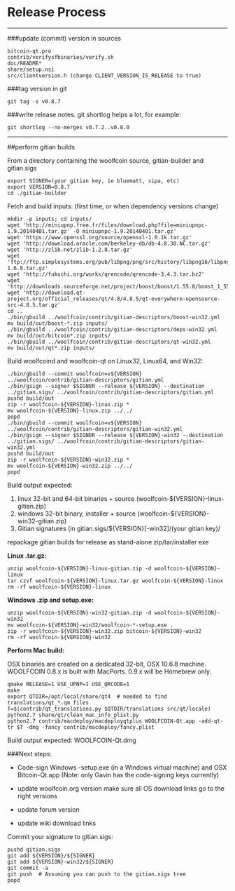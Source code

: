 Release Process
====================

* * *

###update (commit) version in sources


	bitcoin-qt.pro
	contrib/verifysfbinaries/verify.sh
	doc/README*
	share/setup.nsi
	src/clientversion.h (change CLIENT_VERSION_IS_RELEASE to true)

###tag version in git

	git tag -s v0.8.7

###write release notes. git shortlog helps a lot, for example:

	git shortlog --no-merges v0.7.2..v0.8.0

* * *

##perform gitian builds

 From a directory containing the woolfcoin source, gitian-builder and gitian.sigs
  
	export SIGNER=(your gitian key, ie bluematt, sipa, etc)
	export VERSION=0.8.7
	cd ./gitian-builder

 Fetch and build inputs: (first time, or when dependency versions change)

	mkdir -p inputs; cd inputs/
	wget 'http://miniupnp.free.fr/files/download.php?file=miniupnpc-1.9.20140401.tar.gz' -O miniupnpc-1.9.20140401.tar.gz'
	wget 'https://www.openssl.org/source/openssl-1.0.1k.tar.gz'
	wget 'http://download.oracle.com/berkeley-db/db-4.8.30.NC.tar.gz'
	wget 'http://zlib.net/zlib-1.2.8.tar.gz'
	wget 'ftp://ftp.simplesystems.org/pub/libpng/png/src/history/libpng16/libpng-1.6.8.tar.gz'
	wget 'http://fukuchi.org/works/qrencode/qrencode-3.4.3.tar.bz2'
	wget 'http://downloads.sourceforge.net/project/boost/boost/1.55.0/boost_1_55_0.tar.bz2'
	wget 'http://download.qt-project.org/official_releases/qt/4.8/4.8.5/qt-everywhere-opensource-src-4.8.5.tar.gz'
	cd ..
	./bin/gbuild ../woolfcoin/contrib/gitian-descriptors/boost-win32.yml
	mv build/out/boost-*.zip inputs/
	./bin/gbuild ../woolfcoin/contrib/gitian-descriptors/deps-win32.yml
	mv build/out/bitcoin*.zip inputs/
	./bin/gbuild ../woolfcoin/contrib/gitian-descriptors/qt-win32.yml
	mv build/out/qt*.zip inputs/

 Build woolfcoind and woolfcoin-qt on Linux32, Linux64, and Win32:
  
	./bin/gbuild --commit woolfcoin=v${VERSION} ../woolfcoin/contrib/gitian-descriptors/gitian.yml
	./bin/gsign --signer $SIGNER --release ${VERSION} --destination ../gitian.sigs/ ../woolfcoin/contrib/gitian-descriptors/gitian.yml
	pushd build/out
	zip -r woolfcoin-${VERSION}-linux.zip *
	mv woolfcoin-${VERSION}-linux.zip ../../
	popd
	./bin/gbuild --commit woolfcoin=v${VERSION} ../woolfcoin/contrib/gitian-descriptors/gitian-win32.yml
	./bin/gsign --signer $SIGNER --release ${VERSION}-win32 --destination ../gitian.sigs/ ../woolfcoin/contrib/gitian-descriptors/gitian-win32.yml
	pushd build/out
	zip -r woolfcoin-${VERSION}-win32.zip *
	mv woolfcoin-${VERSION}-win32.zip ../../
	popd

  Build output expected:

  1. linux 32-bit and 64-bit binaries + source (woolfcoin-${VERSION}-linux-gitian.zip)
  2. windows 32-bit binary, installer + source (woolfcoin-${VERSION}-win32-gitian.zip)
  3. Gitian signatures (in gitian.sigs/${VERSION}[-win32]/(your gitian key)/

repackage gitian builds for release as stand-alone zip/tar/installer exe

**Linux .tar.gz:**

	unzip woolfcoin-${VERSION}-linux-gitian.zip -d woolfcoin-${VERSION}-linux
	tar czvf woolfcoin-${VERSION}-linux.tar.gz woolfcoin-${VERSION}-linux
	rm -rf woolfcoin-${VERSION}-linux

**Windows .zip and setup.exe:**

	unzip woolfcoin-${VERSION}-win32-gitian.zip -d woolfcoin-${VERSION}-win32
	mv woolfcoin-${VERSION}-win32/woolfcoin-*-setup.exe .
	zip -r woolfcoin-${VERSION}-win32.zip bitcoin-${VERSION}-win32
	rm -rf woolfcoin-${VERSION}-win32

**Perform Mac build:**

  OSX binaries are created on a dedicated 32-bit, OSX 10.6.8 machine.
  WOOLFCOIN 0.8.x is built with MacPorts.  0.9.x will be Homebrew only.

	qmake RELEASE=1 USE_UPNP=1 USE_QRCODE=1
	make
	export QTDIR=/opt/local/share/qt4  # needed to find translations/qt_*.qm files
	T=$(contrib/qt_translations.py $QTDIR/translations src/qt/locale)
	python2.7 share/qt/clean_mac_info_plist.py
	python2.7 contrib/macdeploy/macdeployqtplus WOOLFCOIN-Qt.app -add-qt-tr $T -dmg -fancy contrib/macdeploy/fancy.plist

 Build output expected: WOOLFCOIN-Qt.dmg

###Next steps:

* Code-sign Windows -setup.exe (in a Windows virtual machine) and
  OSX Bitcoin-Qt.app (Note: only Gavin has the code-signing keys currently)

* update woolfcoin.org version
  make sure all OS download links go to the right versions

* update forum version

* update wiki download links

Commit your signature to gitian.sigs:

	pushd gitian.sigs
	git add ${VERSION}/${SIGNER}
	git add ${VERSION}-win32/${SIGNER}
	git commit -a
	git push  # Assuming you can push to the gitian.sigs tree
	popd

